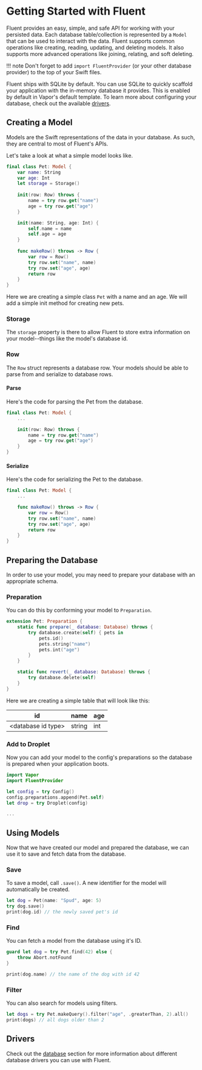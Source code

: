 # Getting Started with Fluent

Fluent provides an easy, simple, and safe API for working with your persisted data. Each database table/collection is represented by a `Model` that can be used to interact with the data. Fluent supports common operations like creating, reading, updating, and deleting models. It also supports more advanced operations like joining, relating, and soft deleting. 

!!! note
    Don't forget to add `import FluentProvider` (or your other database provider) to the top of your Swift files.

Fluent ships with SQLite by default. You can use SQLite to quickly scaffold your application with the in-memory database it provides. This is enabled by default in Vapor's default template. To learn more about configuring your database, check out the available [drivers](#drivers).

## Creating a Model

Models are the Swift representations of the data in your database. As such, they are central to most of Fluent's APIs.

Let's take a look at what a simple model looks like.

```swift
final class Pet: Model {
    var name: String
    var age: Int
    let storage = Storage()
    
    init(row: Row) throws {
        name = try row.get("name")
        age = try row.get("age")
    }

    init(name: String, age: Int) {
        self.name = name
        self.age = age
    }
    
    func makeRow() throws -> Row {
        var row = Row()
        try row.set("name", name)
        try row.set("age", age)
        return row
    }
}
```

Here we are creating a simple class `Pet` with a name and an age. We will add a simple init method for creating new pets.

### Storage

The `storage` property is there to allow Fluent to store extra information on your model--things like the model's database id. 

### Row

The `Row` struct represents a database row. Your models should be able to parse from and serialize to database rows.

#### Parse

Here's the code for parsing the Pet from the database.

```swift
final class Pet: Model {
    ...

    init(row: Row) throws {
        name = try row.get("name")
        age = try row.get("age")
    }
}
```

#### Serialize

Here's the code for serializing the Pet to the database.

```swift
final class Pet: Model {
    ...

    func makeRow() throws -> Row {
        var row = Row()
        try row.set("name", name)
        try row.set("age", age)
        return row
    }
}
```

## Preparing the Database

In order to use your model, you may need to prepare your database with an appropriate schema.

### Preparation

You can do this by conforming your model to `Preparation`.

```swift
extension Pet: Preparation {
    static func prepare(_ database: Database) throws {
        try database.create(self) { pets in
            pets.id()
            pets.string("name")
            pets.int("age")
        }
    } 

    static func revert(_ database: Database) throws {
        try database.delete(self)
    }
}
```

Here we are creating a simple table that will look like this:

| id                       | name   | age |
|--------------------------|--------|-----|
| &lt;database id type&gt; | string | int |

### Add to Droplet

Now you can add your model to the config's preparations so the database is prepared when your application boots.

```swift
import Vapor
import FluentProvider

let config = try Config()
config.preparations.append(Pet.self)
let drop = try Droplet(config)

...
```

## Using Models

Now that we have created our model and prepared the database, we can use it to save and fetch data from the database.

### Save

To save a model, call `.save()`. A new identifier for the model will automatically be created.

```swift
let dog = Pet(name: "Spud", age: 5)
try dog.save()
print(dog.id) // the newly saved pet's id
```

### Find

You can fetch a model from the database using it's ID.

```swift
guard let dog = try Pet.find(42) else {
    throw Abort.notFound
}

print(dog.name) // the name of the dog with id 42
```

### Filter

You can also search for models using filters.

```swift
let dogs = try Pet.makeQuery().filter("age", .greaterThan, 2).all()
print(dogs) // all dogs older than 2

```

## Drivers

Check out the [database](database.md) section for more information about different database drivers you can use with Fluent.

